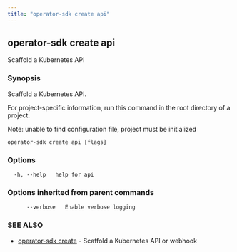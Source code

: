 ```yaml
---
title: "operator-sdk create api"
---
```

## operator-sdk create api

Scaffold a Kubernetes API

### Synopsis

Scaffold a Kubernetes API.

For project-specific information, run this command in the root directory of a
project.

Note: unable to find configuration file, project must be initialized

```
operator-sdk create api [flags]
```

### Options

```
  -h, --help   help for api
```

### Options inherited from parent commands

```
      --verbose   Enable verbose logging
```

### SEE ALSO

* [operator-sdk create](../operator-sdk_create)	 - Scaffold a Kubernetes API or webhook

